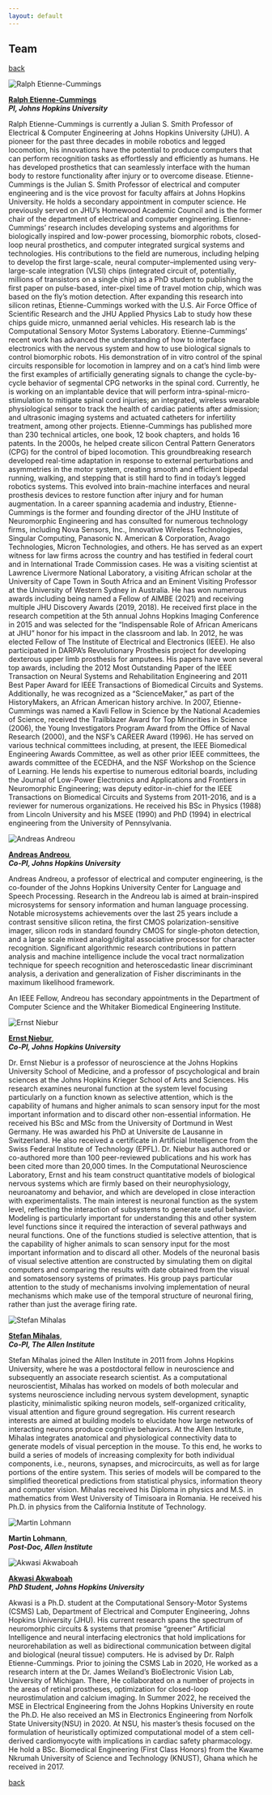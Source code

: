 ```yaml
---
layout: default
---
```


## Team

[back](./)

![Ralph Etienne-Cummings](/assets/img/etienne-cummings-ralph-300x300.png)

**[Ralph Etienne-Cummings](https://engineering.jhu.edu/faculty/ralph-etienne-cummings/)** <br>
***PI, Johns Hopkins University***

Ralph Etienne-Cummings is currently a Julian S. Smith Professor of Electrical & Computer Engineering at Johns Hopkins University (JHU). A pioneer for the past three decades in mobile robotics and legged locomotion, his innovations have the potential to produce computers that can perform recognition tasks as effortlessly and efficiently as humans. He has developed prosthetics that can seamlessly interface with the human body to restore functionality after injury or to overcome disease. Etienne-Cummings is the Julian S. Smith Professor of electrical and computer engineering and is the vice provost for faculty affairs at Johns Hopkins University. He holds a secondary appointment in computer science. He previously served on JHU’s Homewood Academic Council and is the former chair of the department of electrical and computer engineering.
Etienne-Cummings’ research includes developing systems and algorithms for biologically inspired and low-power processing, biomorphic robots, closed-loop neural prosthetics, and computer integrated surgical systems and technologies. His contributions to the field are numerous, including helping to develop the first large-scale, neural computer–implemented using very-large-scale integration (VLSI) chips (integrated circuit of, potentially, millions of transistors on a single chip) as a PhD student to publishing the first paper on pulse-based, inter-pixel time of travel motion chip, which was based on the fly’s motion detection. After expanding this research into silicon retinas, Etienne-Cummings worked with the U.S. Air Force Office of Scientific Research and the JHU Applied Physics Lab to study how these chips guide micro, unmanned aerial vehicles. His research lab is the Computational Sensory Motor Systems Laboratory.
Etienne-Cummings’ recent work has advanced the understanding of how to interface electronics with the nervous system and how to use biological signals to control biomorphic robots. His demonstration of in vitro control of the spinal circuits responsible for locomotion in lamprey and on a cat’s hind limb were the first examples of artificially generating signals to change the cycle-by-cycle behavior of segmental CPG networks in the spinal cord. Currently, he is working on an implantable device that will perform intra-spinal-micro-stimulation to mitigate spinal cord injuries; an integrated, wireless wearable physiological sensor to track the health of cardiac patients after admission; and ultrasonic imaging systems and actuated catheters for infertility treatment, among other projects.
Etienne-Cummings has published more than 230 technical articles, one book, 12 book chapters, and holds 16 patents. In the 2000s, he helped create silicon Central Pattern Generators (CPG) for the control of biped locomotion. This groundbreaking research developed real-time adaptation in response to external perturbations and asymmetries in the motor system, creating smooth and efficient bipedal running, walking, and stepping that is still hard to find in today’s legged robotics systems. This evolved into brain-machine interfaces and neural prosthesis devices to restore function after injury and for human augmentation.
In a career spanning academia and industry, Etienne-Cummings is the former and founding director of the JHU Institute of Neuromorphic Engineering and has consulted for numerous technology firms, including Nova Sensors, Inc., Innovative Wireless Technologies, Singular Computing, Panasonic N. American & Corporation, Avago Technologies, Micron Technologies, and others. He has served as an expert witness for law firms across the country and has testified in federal court and in International Trade Commission cases. He was a visiting scientist at Lawrence Livermore National Laboratory, a visiting African scholar at the University of Cape Town in South Africa and an Eminent Visiting Professor at the University of Western Sydney in Australia.
He has won numerous awards including being named a Fellow of AIMBE (2021) and receiving multiple JHU Discovery Awards (2019, 2018). He received first place in the research competition at the 5th annual Johns Hopkins Imaging Conference in 2015 and was selected for the “Indispensable Role of African Americans at JHU” honor for his impact in the classroom and lab. In 2012, he was elected Fellow of The Institute of Electrical and Electronics (IEEE). He also participated in DARPA’s Revolutionary Prosthesis project for developing dexterous upper limb prosthesis for amputees. His papers have won several top awards, including the 2012 Most Outstanding Paper of the IEEE Transaction on Neural Systems and Rehabilitation Engineering and 2011 Best Paper Award for IEEE Transactions of Biomedical Circuits and Systems. Additionally, he was recognized as a “ScienceMaker,” as part of the HistoryMakers, an African American history archive. In 2007, Etienne-Cummings was named a Kavli Fellow in Science by the National Academies of Science, received the Trailblazer Award for Top Minorities in Science (2006), the Young Investigators Program Award from the Office of Naval Research (2000), and the NSF’s CAREER Award (1996).
He has served on various technical committees including, at present, the IEEE Biomedical Engineering Awards Committee, as well as other prior IEEE committees, the awards committee of the ECEDHA, and the NSF Workshop on the Science of Learning. He lends his expertise to numerous editorial boards, including the Journal of Low-Power Electronics and Applications and Frontiers in Neuromorphic Engineering; was deputy editor-in-chief for the IEEE Transactions on Biomedical Circuits and Systems from 2011-2016, and is a reviewer for numerous organizations.
He received his BSc in Physics (1988) from Lincoln University and his MSEE (1990) and PhD (1994) in electrical engineering from the University of Pennsylvania.

![Andreas Andreou](/assets/img/andreas-andreou-sq-300x300.png)

**[Andreas Andreou](https://engineering.jhu.edu/ece/faculty/andreas-andreou/)**, <br>
***Co-PI, Johns Hopkins University***

Andreas Andreou, a professor of electrical and computer engineering, is the co-founder of the Johns Hopkins University Center for Language and Speech Processing. Research in the Andreou lab is aimed at brain-inspired microsystems for sensory information and human language processing. Notable microsystems achievements over the last 25 years include a contrast sensitive silicon retina, the first CMOS polarization-sensitive imager, silicon rods in standard foundry CMOS for single-photon detection, and a large scale mixed analog/digital associative processor for character recognition. Significant algorithmic research contributions in pattern analysis and machine intelligence include the vocal tract normalization technique for speech recognition and heteroscedastic linear discriminant analysis, a derivation and generalization of Fisher discriminants in the maximum likelihood framework.

An IEEE Fellow, Andreou has secondary appointments in the Department of Computer Science and the Whitaker Biomedical Engineering Institute.

![Ernst Niebur](/assets/img/Ernst.png)

**[Ernst Niebur]()**, <br>
***Co-PI, Johns Hopkins University***

Dr. Ernst Niebur is a professor of neuroscience at the Johns Hopkins University School of Medicine, and a professor of pscychological and brain sciences at the Johns Hopkins Krieger School of Arts and Sciences. His research examines neuronal function at the system level focusing particularly on a function known as selective attention, which is the capability of humans and higher animals to scan sensory input for the most important information and to discard other non-essential information.
He received his BSc and MSc from the University of Dortmund in West Germany. He was awarded his PhD at Universite de Lausanne in Switzerland. He also received a certificate in Artificial Intelligence from the Swiss Federal Institute of Technology (EPFL).
Dr. Niebur has authored or co-authored more than 100 peer-reviewed publications and his work has been cited more than 20,000 times.
In the Computational Neuroscience Laboratory, Ernst and his team construct quantitative models of biological nervous systems which are firmly based on their neurophysiology, neuroanatomy and behavior, and which are developed in close interaction with experimentalists. The main interest is neuronal function as the system level, reflecting the interaction of subsystems to generate useful behavior. Modeling is particularly important for understanding this and other system level functions since it required the interaction of several pathways and neural functions. One of the functions studied is selective attention, that is the capability of higher animals to scan sensory input for the most important information and to discard all other. Models of the neuronal basis of visual selective attention are constructed by simulating them on digital computers and comparing the results with date obtained from the visual and somatosensory systems of primates. His group pays particular attention to the study of mechanisms involving implementation of neural mechanisms which make use of the temporal structure of neuronal firing, rather than just the average firing rate.

![Stefan Mihalas](/assets/img/stefan_mihalas_148x148.png)

**[Stefan Mihalas](https://alleninstitute.org/what-we-do/brain-science/about/team/staff-profiles/stefan-mihalas/)**, <br>
***Co-PI, The Allen Institute***

Stefan Mihalas joined the Allen Institute in 2011 from Johns Hopkins University, where he was a postdoctoral fellow in neuroscience and subsequently an associate research scientist. As a computational neuroscientist, Mihalas has worked on models of both molecular and systems neuroscience including nervous system development, synaptic plasticity, minimalistic spiking neuron models, self-organized criticality, visual attention and figure ground segregation. His current research interests are aimed at building models to elucidate how large networks of interacting neurons produce cognitive behaviors. At the Allen Institute, Mihalas integrates anatomical and physiological connectivity data to generate models of visual perception in the mouse. To this end, he works to build a series of models of increasing complexity for both individual components, i.e., neurons, synapses, and microcircuits, as well as for large portions of the entire system. This series of models will be compared to the simplified theoretical predictions from statistical physics, information theory and computer vision. Mihalas received his Diploma in physics and M.S. in mathematics from West University of Timisoara in Romania. He received his Ph.D. in physics from the California Institute of Technology.


![Martin Lohmann](/assets/img/placeholder.png) 

**Martin Lohmann**, <br>
***Post-Doc, Allen Institute***

![Akwasi Akwaboah](/assets/img/Akwasi_Akwaboah_320x320.png)

**[Akwasi Akwaboah](https://adakwaboah.github.io)** <br>
***PhD Student, Johns Hopkins University***

Akwasi is a Ph.D. student at the Computational Sensory-Motor Systems (CSMS) Lab, Department of Electrical and Computer Engineering, Johns Hopkins University (JHU). His current research spans the spectrum of neuromorphic circuits & systems that promise “greener” Artificial Intelligence and neural interfacing electronics that hold implications for neurorehabilation as well as bidirectional communication between digital and biological (neural tissue) computers. He is advised by Dr. Ralph Etienne-Cummings. Prior to joining the CSMS Lab in 2020, He worked as a research intern at the Dr. James Weiland’s BioElectronic Vision Lab, University of Michigan. There, He collaborated on a number of projects in the areas of retinal prostheses, optimization for closed-loop neurostimulation and calcium imaging. In Summer 2022, he received the MSE in Electrical Engineering from the Johns Hopkins University en route the Ph.D. He also received an MS in Electronics Engineering from Norfolk State University(NSU) in 2020. At NSU, his master’s thesis focused on the formulation of heuristically optimized computational model of a stem cell-derived cardiomyocyte with implications in cardiac safety pharmacology. He hold a BSc. Biomedical Engineering (First Class Honors) from the Kwame Nkrumah University of Science and Technology (KNUST), Ghana which he received in 2017.


[back](./)

